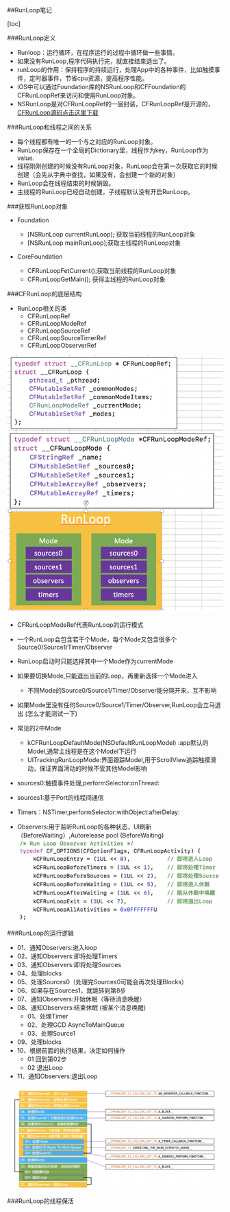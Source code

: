 ##RunLoop笔记

[toc]

###RunLoop定义
* Runloop：运行循环，在程序运行的过程中循环做一些事情。
* 如果没有RunLoop,程序代码执行完，就直接结束退出了。
* runLoop的作用：保持程序的持续运行，处理App中的各种事件，比如触摸事件，定时器事件，节省cpu资源，提高程序性能。
* iOS中可以通过Foundation库的NSRunLoop和CFFoundation的CFRunLoopRef来访问和使用RunLoop对象。
* NSRunLoop是对CFRunLoopRef的一层封装，CFRunLoopRef是开源的，[CFRunLoop源码点击这里下载](https://opensource.apple.com/tarballs/CF/)

###RunLoop和线程之间的关系
* 每个线程都有唯一的一个与之对应的RunLoop对象。
* RunLoop保存在一个全局的Dictionary里，线程作为key，RunLoop作为value.
* 线程刚刚创建的时候没有RunLoop对象，RunLoop会在第一次获取它的时候创建（会先从字典中查找，如果没有，会创建一个新的对象）
* RunLoop会在线程结束的时候销毁。
* 主线程的RunLoop已经自动创建，子线程默认没有开启RunLoop。

###获取RunLoop对象
* Foundation
	* [NSRunLoop currentRunLoop]; 获取当前线程的RunLoop对象
	* [NSRunLoop mainRunLoop];获取主线程的RunLoop对象

* CoreFoundation
	* CFRunLoopFetCurrent();获取当前线程的RunLoop对象
	* CFRunLoopGetMain(); 获得主线程的RunLoop对象

###CFRunLoop的底层结构
* RunLoop相关的类
	* CFRunLoopRef
	* CFRunLoopModeRef
	* CFRunLoopSourceRef 
	* CFRunLoopSourceTimerRef
	* CFRunLoopObserverRef

![](CFRunLoop的底层结构图.png) 

* CFRunLoopModeRef代表RunLoop的运行模式
* 一个RunLoop会包含若干个Mode，每个Mode又包含很多个Source0/Source1/Timer/Observer
* RunLoop启动时只能选择其中一个Mode作为currentMode
* 如果要切换Mode,只能退出当前的Loop，再重新选择一个Mode进入
	* 不同Mode的Source0/Source1/Timer/Observer能分隔开来，互不影响
* 如果Mode里没有任何Source0/Source1/Timer/Observer,RunLoop会立马退出 (怎么才能测试一下)
* 常见的2中Mode
	* kCFRunLoopDefaultMode(NSDefaultRunLoopModel) :app默认的Model,通常主线程是在这个Model下运行
	* UITrackingRunLoopMode:界面跟踪Model,用于ScrollView追踪触摸滑动，保证界面滑动的时候不受其他Model影响

* sources0:触摸事件处理,performSelector:onThread:
* sources1:基于Port的线程间通信
* Timers：NSTimer,performSelector:withObject:afterDelay:
* Observers:用于监听RunLoop的各种状态，UI刷新（BeforeWaiting）,Autorelease pool (BeforeWaiting)
![RunLoop的各种状态](RunLoop的各种状态.png)

###RunLoop的运行逻辑
* 01、通知Observers:进入loop
* 02、通知Observers:即将处理Timers
* 03、通知Observers:即将处理Sources
* 04、处理blocks
* 05、处理Sources0（处理完Sources0可能会再次处理Blocks）
* 06、如果存在Sources1，就跳转到第8步
* 07、通知Observers:开始休眠（等待消息唤醒）
* 08、通知Observers:结束休眠 (被某个消息唤醒)
	* 01、处理Timer
	* 02、处理GCD AsyncToMainQueue
	* 03、处理Source1
* 09、处理blocks
* 10、根据前面的执行结果，决定如何操作
	* 01 回到第02步 
	* 02 退出Loop
* 11、通知Observers:退出Loop 

![](RunLoop的执行逻辑图.png)

###RunLoop的线程保活



